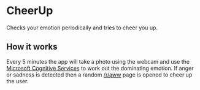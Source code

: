 # CheerUp

Checks your emotion periodically and tries to cheer you up.

## How it works

Every 5 minutes the app will take a photo using the webcam and use the
[Microsoft Cognitive Services](https://www.microsoft.com/cognitive-services/en-us/emotion-api)
to work out the dominating emotion. If anger or sadness is detected then a
random [/r/aww](https://www.reddit.com/r/aww/) page is opened to cheer up the user.
